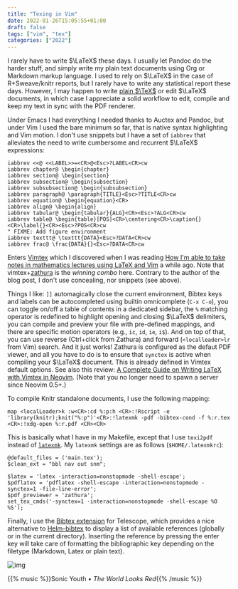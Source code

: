```yaml
---
title: "Texing in Vim"
date: 2022-01-26T15:05:55+01:00
draft: false
tags: ["vim", "tex"]
categories: ["2022"]
---
```


I rarely have to write $\LaTeX$ these days. I usually let Pandoc do the harder stuff, and simply write my plain text documents using Org or Markdown markup language. I used to rely on $\LaTeX$ in the case of R+Sweave/knitr reports, but I rarely have to write any statistical report these days. However, I may happen to write [plain $\TeX$](/post/latex-beamer-21-century/) or edit $\LaTeX$ documents, in which case I appreciate a solid workflow to edit, compile and keep my text in sync with the PDF renderer.

Under Emacs I had everything I needed thanks to Auctex and Pandoc, but under Vim I used the bare minimum so far, that is native syntax highlighting and Vim motion. I don't use snippets but I have a set of `iabbrev` that alleviates the need to write cumbersome and recurrent $\LaTeX$ expressions:

```vim
iabbrev <<@ <<LABEL>>=<CR>@<Esc>?LABEL<CR>cw
iabbrev chapter@ \begin{chapter}
iabbrev section@ \begin{section}
iabbrev subsection@ \begin{subsection}
iabbrev subsubsection@ \begin{subsubsection}
iabbrev paragraph@ \paragraph{TITLE}<Esc>?TITLE<CR>cw
iabbrev equation@ \begin{equation}<CR>
iabbrev align@ \begin{align}
iabbrev tabular@ \begin{tabular}{ALG}<CR><Esc>?ALG<CR>cw
iabbrev table@ \begin{table}[POS]<CR>\centering<CR>\caption{}<CR>\label{}<CR><Esc>?POS<CR>cw
" FIXME: Add figure environment
iabbrev texttt@ \texttt{DATA}<Esc>?DATA<CR>cw
iabbrev frac@ \frac{DATA}{}<Esc>?DATA<CR>cw
```

Enters [Vimtex](https://github.com/lervag/vimtex) which I discovered when I was reading [How I'm able to take notes in mathematics lectures using LaTeX and Vim](https://castel.dev/post/lecture-notes-1/) a while ago. Note that vimtex+[zathura](/post/nyxt-browser/) is the _winning combo_ here. Contrary to the author of the blog post, I don't use concealing, nor snippets (see above).

Things I like: `]]` automagically close the current environment, Bibtex keys and labels can be autocompleted using builtin omnicomplete (`C-x C-o`), you can toggle on/off a table of contents in a dedicated sidebar, the `%` matching operator is redefined to highlight opening and closing $\LaTeX$ delimiters, you can compile and preview your file with pre-defined mappings, and there are specific motion operators (e.g., `ic`, `id`, `ie`, `i$`). And on top of that, you can use reverse (Ctrl+click from Zathura) and forward (`<localleader>lr` from Vim) search. And it just works! Zathura is configured as the defaut PDF viewer, and all you have to do is to ensure that `synctex` is active when compiling your $\LaTeX$ document. This is already defined in Vimtex default options. See also this review: [A Complete Guide on Writing LaTeX with Vimtex in Neovim](https://jdhao.github.io/2019/03/26/nvim_latex_write_preview/). (Note that you no longer need to spawn a server since Neovim 0.5+.)

To compile Knitr standalone documents, I use the following mapping:

```vim
map <localLeader>k :w<CR>:cd %:p:h <CR>:!Rscript -e 'library(knitr);knit("%:p")'<CR>:!latexmk -pdf -bibtex-cond -f %:r.tex <CR>:!xdg-open %:r.pdf <CR><CR>
```

This is basically what I have in my Makefile, except that I use `texi2pdf` instead of [`latexmk`](https://mg.readthedocs.io/latexmk.html). My `latexmk` settings are as follows (`$HOME/.latexmkrc`):

```
@default_files = ('main.tex');
$clean_ext = "bbl nav out snm";

$latex = 'latex -interaction=nonstopmode -shell-escape';
$pdflatex = 'pdflatex -shell-escape -interaction=nonstopmode -synctex=1 -file-line-error';
$pdf_previewer = 'zathura';
set_tex_cmds('-synctex=1 -interaction=nonstopmode -shell-escape %O %S');
```

Finally, I use the [Bibtex extension](https://github.com/nvim-telescope/telescope-bibtex.nvim) for Telescope, which provides a nice alternative to [Helm-bibtex](https://github.com/tmalsburg/helm-bibtex) to display a list of available references (globally or in the current directory). Inserting the reference by pressing the enter key will take care of formatting the bibliographic key depending on the filetype (Markdown, Latex or plain text).

![img](/img/2022-01-26-20-43-51.png)

{{% music %}}Sonic Youth • _The World Looks Red_{{% /music %}}
